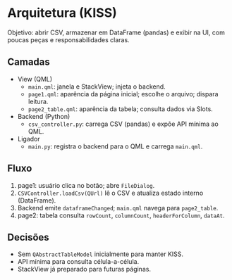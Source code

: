 # Arquitetura (KISS)

Objetivo: abrir CSV, armazenar em DataFrame (pandas) e exibir na UI, com poucas peças e responsabilidades claras.

## Camadas

- View (QML)
  - `main.qml`: janela e StackView; injeta o backend.
  - `page1.qml`: aparência da página inicial; escolhe o arquivo; dispara leitura.
  - `page2_table.qml`: aparência da tabela; consulta dados via Slots.
- Backend (Python)
  - `csv_controller.py`: carrega CSV (pandas) e expõe API mínima ao QML.
- Ligador
  - `main.py`: registra o backend para o QML e carrega `main.qml`.

## Fluxo

1. page1: usuário clica no botão; abre `FileDialog`.
2. `CSVController.loadCsv(QUrl)` lê o CSV e atualiza estado interno (DataFrame).
3. Backend emite `dataframeChanged`; `main.qml` navega para `page2_table`.
4. page2: tabela consulta `rowCount`, `columnCount`, `headerForColumn`, `dataAt`.

## Decisões

- Sem `QAbstractTableModel` inicialmente para manter KISS.
- API mínima para consulta célula-a-célula.
- StackView já preparado para futuras páginas.

